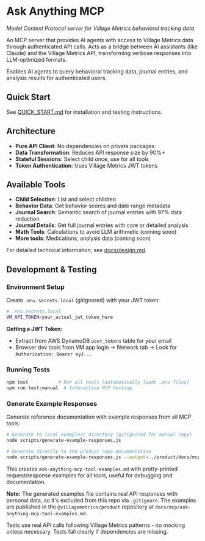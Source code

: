 # Ask Anything MCP
*Model Context Protocol server for Village Metrics behavioral tracking data*

An MCP server that provides AI agents with access to Village Metrics data through authenticated API calls. Acts as a bridge between AI assistants (like Claude) and the Village Metrics API, transforming verbose responses into LLM-optimized formats.

Enables AI agents to query behavioral tracking data, journal entries, and analysis results for authenticated users.

## Quick Start

See [QUICK_START.md](QUICK_START.md) for installation and testing instructions.

## Architecture

- **Pure API Client**: No dependencies on private packages
- **Data Transformation**: Reduces API response size by 90%+
- **Stateful Sessions**: Select child once, use for all tools
- **Token Authentication**: Uses Village Metrics JWT tokens

## Available Tools

- **Child Selection**: List and select children
- **Behavior Data**: Get behavior scores and date range metadata  
- **Journal Search**: Semantic search of journal entries with 97% data reduction
- **Journal Details**: Get full journal entries with core or detailed analysis
- **Math Tools**: Calculations to avoid LLM arithmetic (coming soon)
- **More tools**: Medications, analysis data (coming soon)

For detailed technical information, see [docs/design.md](docs/design.md).

## Development & Testing

### Environment Setup

Create `.env.secrets.local` (gitignored) with your JWT token:

```bash
# .env.secrets.local
VM_API_TOKEN=your_actual_jwt_token_here
```

**Getting a JWT Token:**
- Extract from AWS DynamoDB `user_tokens` table for your email
- Browser dev tools from VM app login → Network tab → Look for `Authorization: Bearer eyJ...`

### Running Tests

```bash
npm test           # Run all tests (automatically loads .env files)
npm run test:manual  # Interactive MCP testing
```

### Generate Example Responses

Generate reference documentation with example responses from all MCP tools:

```bash
# Generate to local examples/ directory (gitignored for manual copy)
node scripts/generate-example-responses.js

# Generate directly to the product repo documentation
node scripts/generate-example-responses.js --output=../product/docs/mcp
```

This creates `ask-anything-mcp-tool-examples.md` with pretty-printed request/response examples for all tools, useful for debugging and documentation.

**Note:** The generated examples file contains real API responses with personal data, so it's excluded from this repo via `.gitignore`. The examples are published in the `@villagemetrics/product` repository at `docs/mcp/ask-anything-mcp-tool-examples.md`.

Tests use real API calls following Village Metrics patterns - no mocking unless necessary. Tests fail clearly if dependencies are missing.